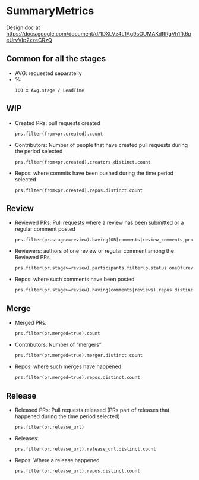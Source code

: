 # SummaryMetrics

Design doc at https://docs.google.com/document/d/1DXLVz4L1Ag9sOUMAKdRRgVh1fk6peUrvVIp2xzeCRzQ

## Common for all the stages

- AVG:
    requested separatelly
- %:
  ```
  100 x Avg.stage / LeadTime
  ```

## WIP
- Created PRs: pull requests created
  ```
  prs.filter(from<pr.created).count
  ```
- Contributors: Number of people that have created pull requests during the period selected
  ```
  prs.filter(from<pr.created).creators.distinct.count
  ```
- Repos: where commits have been pushed during the time period selected
  ```
  prs.filter(from<pr.created).repos.distinct.count
  ```

## Review
- Reviewed PRs: Pull requests where a review has been submitted or a regular comment posted
  ```
  prs.filter(pr.stage>=review).having(OR[comments|review_comments,properties.oneOf(review|approve|changes_request)]).count
  ```
- Reviewers: authors of one review or regular comment among the Reviewed PRs
  ```
  prs.filter(pr.stage>=review).participants.filter(p.status.oneOf(reviewer,commenter)).distinct.count
  ```
- Repos: where such comments have been posted
  ```
  prs.filter(pr.stage>=review).having(comments|reviews).repos.distinct.count
  ```

## Merge
- Merged PRs:
  ```
  prs.filter(pr.merged=true).count
  ```
- Contributors: Number of “mergers”
  ```
  prs.filter(pr.merged=true).merger.distinct.count
  ```
- Repos: where such merges have happened
  ```
  prs.filter(pr.merged=true).repos.distinct.count
  ```

## Release
- Released PRs: Pull requests released (PRs part of releases that happened during the time period selected)
  ```
  prs.filter(pr.release_url)
  ```
- Releases:
  ```
  prs.filter(pr.release_url).release_url.distinct.count
  ```
- Repos: Where a release happened
  ```
  prs.filter(pr.release_url).repos.distinct.count
  ```
